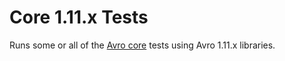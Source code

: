 Core 1.11.x Tests
==============================================================================

Runs some or all of the [Avro core](../core/readme.md) tests using Avro 1.11.x libraries.
